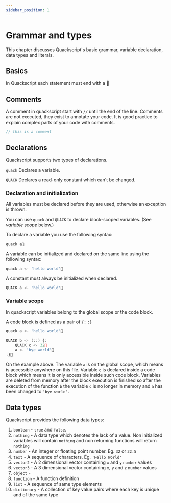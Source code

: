 ```yaml
---
sidebar_position: 1
---
```


# Grammar and types

This chapter discusses Quackscript's basic grammar, variable declaration, data types and literals.

## Basics

In Quackscript each statement must end with a 🦆

## Comments

A comment in quackscript start with `//` until the end of the line.
Comments are not executed, they exist to annotate your code. It is good practice to explain complex parts of your code with comments.

```js
// this is a comment
```

## Declarations

Quackscript supports two types of declarations.

`quack` Declares a variable.

`QUACK` Declares a read-only constant which can't be changed.

### Declaration and initialization

All variables must be declared before they are used, otherwise an exception is thrown.

You can use `quack` and `QUACK` to declare block-scoped variables. (See *variable scope* below.)

To declare a variable you use the following syntax:

```js
quack a🦆
```

A variable can be initialized and declared on the same line using the following syntax:

```js
quack a <- 'hello world'🦆
```

A constant must always be initialized when declared.
```js
QUACK a <- 'hello world'🦆
```

### Variable scope

In quackscript variables belong to the global scope or the code block.

A code block is defined as a pair of `{:` `:}`

```js
quack a <- 'hello world'🦆

QUACK b <- (::) {:
    QUACK c <- 32🦆
    a <- 'bye world'🦆
:}🦆
```

On the example above. The variable `a` is on the global scope, which means is accessible anywhere on this file. Variable `c` is declared inside a code block which means it is only accessible inside such code block. Variables are deleted from memory after the block execution is finished so after the execution of the function `b` the variable `c` is no longer in memory and `a` has been changed to `'bye world'`.

## Data types

Quackscript provides the following data types:

1. `boolean` - `true` and `false`.
1. `nothing` - A data type which denotes the lack of a value. Non initialized variables will contain `nothing` and non returning functions will return `nothing`
1. `number` - An integer or floating point number. Eg. `32` or `32.5`
1. `text` - A sequence of characters. Eg. `'Hello World'`
1. `vector2` - A 2 dimensional vector containing `x` and `y` `number` values
1. `vector3` - A 3 dimensional vector containing `x`, `y` and `z` `number` values
1. `object` - 
1. `function` - A function definition
1. `list` - A sequence of same type elements
1. `dictionary` - A collection of key value pairs where each key is unique and of the same type